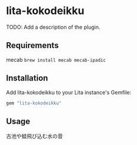 # lita-kokodeikku

TODO: Add a description of the plugin.

## Requirements
mecab
`brew install mecab mecab-ipadic`

## Installation

Add lita-kokodeikku to your Lita instance's Gemfile:

``` ruby
gem "lita-kokodeikku"
```

## Usage

古池や蛙飛び込む水の音
